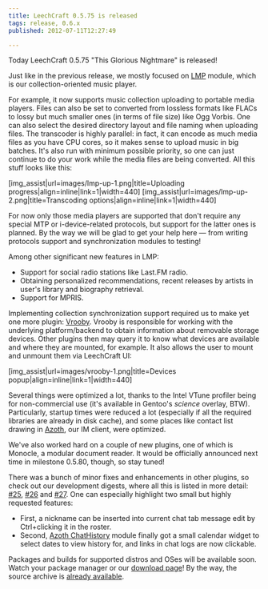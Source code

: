 ```yaml
---
title: LeechCraft 0.5.75 is released
tags: release, 0.6.x
published: 2012-07-11T12:27:49

---
```


Today LeechCraft 0.5.75 "This Glorious Nightmare" is released!

Just like in the previous release, we mostly focused on
[LMP](/plugins-lmp) module, which is our collection-oriented music
player.

For example, it now supports music collection uploading to portable
media players. Files can also be set to converted from lossless formats
like FLACs to lossy but much smaller ones (in terms of file size) like
Ogg Vorbis. One can also select the desired directory layout and file
naming when uploading files. The transcoder is highly parallel: in fact,
it can encode as much media files as you have CPU cores, so it makes
sense to upload music in big batches. It's also run with minimum
possible priority, so one can just continue to do your work while the
media files are being converted. All this stuff looks like this:

\[img\_assist|url=images/lmp-up-1.png|title=Uploading
progress|align=inline|link=1|width=440\]
\[img\_assist|url=images/lmp-up-2.png|title=Transcoding
options|align=inline|link=1|width=440\]

For now only those media players are supported that don't require any
special MTP or i-device-related protocols, but support for the latter
ones is planned. By the way we will be glad to get your help here — from
writing protocols support and synchronization modules to testing!

Among other significant new features in LMP:

- Support for social radio stations like Last.FM radio.
- Obtaining personalized recommendations, recent releases by artists
  in user's library and biography retrieval.
- Support for MPRIS.

Implementing collection synchronization support required us to make yet
one more plugin: [Vrooby](/plugins-vrooby). Vrooby is responsible for
working with the underlying platform/backend to obtain information about
removable storage devices. Other plugins then may query it to know what
devices are available and where they are mounted, for example. It also
allows the user to mount and unmount them via LeechCraft UI:

\[img\_assist|url=images/vrooby-1.png|title=Devices popup|align=inline|link=1|width=440\]

Several things were optimized a lot, thanks to the Intel VTune profiler
being for non-commercial use (it's available in Gentoo's *science*
overlay, BTW). Particularly, startup times were reduced a lot
(especially if all the required libraries are already in disk cache),
and some places like contact list drawing in [Azoth](/plugins-azoth),
our IM client, were optimized.

We've also worked hard on a couple of new plugins, one of which is
Monocle, a modular document reader. It would be officially announced
next time in milestone 0.5.80, though, so stay tuned!

There was a bunch of minor fixes and enhancements in other plugins, so
check out our development digests, where all this is listed in more
detail: [\#25](/devel-digest-25), [\#26](/devel-digest-26) and
[\#27](/devel-digest-27). One can especially highlight two small but
highly requested features:

- First, a nickname can be inserted into current chat tab message edit
  by Ctrl+clicking it in the roster.
- Second, [Azoth ChatHistory](/plugins-azoth-chathistory) module
  finally got a small calendar widget to select dates to view history
  for, and links in chat logs are now clickable.

Packages and builds for supported distros and OSes will be available
soon. Watch your package manager or our [download page](/download)! By
the way, the source archive is [already
available](http://sourceforge.net/projects/leechcraft/files/LeechCraft/0.5.75/leechcraft-0.5.75.tar.xz/download).

